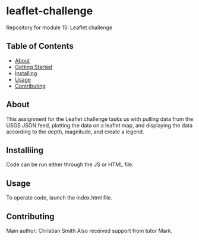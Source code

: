 # leaflet-challenge
Repository for module 15: Leaflet challenge

## Table of Contents
- [About](#about)
- [Getting Started](#getting_started)
- [Installing](#installing)
- [Usage](#usage)
- [Contributing](#contributing)
## About
This assignment for the Leaflet challenge tasks us with pulling data from the USGS JSON feed, plotting the data on a leaflet map, and displaying the data according to the depth, magnitude, and create a legend.
## Installiing
Code can be run either through the JS or HTML file.
## Usage
To operate code, launch the index.html file.
## Contributing
Main author: Christian Smith
Also received support from tutor Mark.